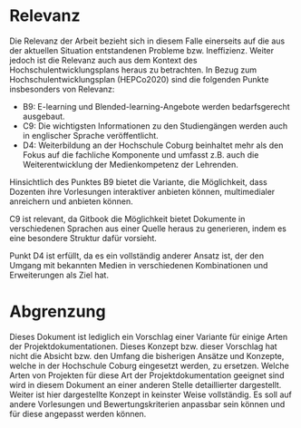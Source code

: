 # Relevanz

Die Relevanz der Arbeit bezieht sich in diesem Falle einerseits auf die aus der aktuellen Situation entstandenen Probleme bzw. Ineffizienz. Weiter jedoch ist die Relevanz auch aus dem Kontext des Hochschulentwicklungsplans heraus zu betrachten. In Bezug zum Hochschulentwicklungsplan (HEPCo2020) sind die folgenden Punkte insbesonders von Relevanz:

* B9: E-learning und Blended-learning-Angebote werden bedarfsgerecht ausgebaut.
* C9: Die wichtigsten Informationen zu den Studiengängen werden auch in englischer Sprache veröffentlicht.
* D4: Weiterbildung an der Hochschule Coburg beinhaltet mehr als den Fokus auf die fachliche Komponente und umfasst z.B. auch die Weiterentwicklung der Medienkompetenz der Lehrenden.

Hinsichtlich des Punktes B9 bietet die Variante, die Möglichkeit, dass Dozenten ihre Vorlesungen interaktiver anbieten können, multimedialer anreichern und anbieten können.

C9 ist relevant, da Gitbook die Möglichkeit bietet Dokumente in verschiedenen Sprachen aus einer Quelle heraus zu generieren, indem es eine besondere Struktur dafür vorsieht. 

Punkt D4 ist erfüllt, da es ein vollständig anderer Ansatz ist, der den Umgang mit bekannten Medien in verschiedenen Kombinationen und Erweiterungen als Ziel hat. 




# Abgrenzung

Dieses Dokument ist lediglich ein Vorschlag einer Variante für einige Arten der Projektdokumentationen. Dieses Konzept bzw. dieser Vorschlag hat nicht die Absicht bzw. den Umfang die bisherigen Ansätze und Konzepte, welche in der Hochschule Coburg eingesetzt werden, zu ersetzen. Welche Arten von Projekten für diese Art der Projektdokumentation geeignet sind wird in diesem Dokument an einer anderen Stelle detaillierter dargestellt. Weiter ist hier dargestellte Konzept in keinster Weise vollständig. Es soll auf andere Vorlesungen und Bewertungskriterien anpassbar sein können und für diese angepasst werden können.
